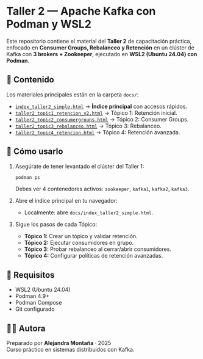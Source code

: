 # Taller 2 — Apache Kafka con Podman y WSL2

Este repositorio contiene el material del **Taller 2** de capacitación práctica, enfocado en **Consumer Groups, Rebalanceo y Retención** en un clúster de Kafka con **3 brokers + Zookeeper**, ejecutado en **WSL2 (Ubuntu 24.04) con Podman**.

## 📂 Contenido

Los materiales principales están en la carpeta `docs/`:

- [`index_taller2_simple.html`](docs/index_taller2_simple.html) → **Índice principal** con accesos rápidos.
- [`taller2_topic1_retencion_v2.html`](docs/taller2_topic1_retencion_v2.html) → Tópico 1: Retención inicial.
- [`taller2_topic2_consumergroups.html`](docs/taller2_topic2_consumergroups.html) → Tópico 2: Consumer Groups.
- [`taller2_topic3_rebalanceo.html`](docs/taller2_topic3_rebalanceo.html) → Tópico 3: Rebalanceo.
- [`taller2_topic4_retencion.html`](docs/taller2_topic4_retencion.html) → Tópico 4: Retención avanzada.

## 🚀 Cómo usarlo

1. Asegúrate de tener levantado el clúster del Taller 1:

   ```bash
   podman ps
   ```
   Debes ver 4 contenedores activos: `zookeeper`, `kafka1`, `kafka2`, `kafka3`.

2. Abre el índice principal en tu navegador:

   - Localmente: abre `docs/index_taller2_simple.html`.
       
3. Sigue los pasos de cada Tópico:
   - **Tópico 1:** Crear un tópico y validar retención.  
   - **Tópico 2:** Ejecutar consumidores en grupo.  
   - **Tópico 3:** Probar rebalanceo al cerrar/abrir consumidores.  
   - **Tópico 4:** Configurar políticas de retención avanzadas.

## 📌 Requisitos

- WSL2 (Ubuntu 24.04)  
- Podman 4.9+  
- Podman Compose  
- Git configurado  

## 👩‍💻 Autora

Preparado por **Alejandra Montaña** · 2025  
Curso práctico en sistemas distribuidos con Kafka.
